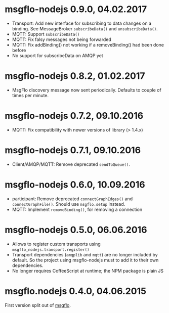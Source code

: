 
# msgflo-nodejs 0.9.0, 04.02.2017

* Transport: Add new interface for subscribing to data changes on a binding.
See MessageBroker `subscribeData()` and `unsubscribeData()`.
* MQTT: Support `subscribeData()`
* MQTT: Fix falsy messages not being forwarded
* MQTT: Fix addBinding() not working if a removeBinding() had been done before
* No support for subscribeData on AMQP yet

# msgflo-nodejs 0.8.2, 01.02.2017

* MsgFlo discovery message now sent periodically. Defaults to couple of times per minute.

# msgflo-nodejs 0.7.2, 09.10.2016

* MQTT: Fix compatibility with newer versions of library (> 1.4.x)

# msgflo-nodejs 0.7.1, 09.10.2016

* Client/AMQP/MQTT: Remove deprecated `sendToQueue()`.

# msgflo-nodejs 0.6.0, 10.09.2016

* participant: Remove deprecated `connectGraphEdges()` and `connectGraphFile()`.
Should use `msgflo.setup` instead.
* MQTT: Implement `removeBinding()`, for removing a connection

# msgflo-nodejs 0.5.0, 06.06.2016

* Allows to register custom transports using `msgflo_nodejs.transport.register()`
* Transport dependencies (`amqplib` and `mqtt`) are no longer included by default.
So the project using msgflo-nodejs must to add it to their own dependencies.
* No longer requires CoffeeScript at runtime; the NPM package is plain JS

# msgflo.nodejs 0.4.0, 04.06.2015

First version split out of [msgflo](https://github.com/msgflo/msgflo).
